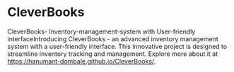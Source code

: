 # CleverBooks
CleverBooks- Inventory-management-system
with User-friendly interfaceIntroducing CleverBooks - 
an advanced inventory management system with a user-friendly interface. 
This innovative project is designed to streamline inventory tracking and management. 
Explore more about it at https://hanumant-dombale.github.io/CleverBooks/.
